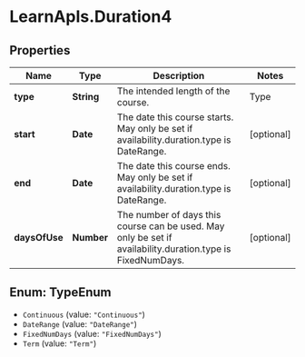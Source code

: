 # LearnApIs.Duration4

## Properties
Name | Type | Description | Notes
------------ | ------------- | ------------- | -------------
**type** | **String** | The intended length of the course.   | Type      | Description  | --------- | --------- | | Continuous | Course is active on an ongoing basis. | | DateRange | Course is only intended to be available between specific date ranges | | FixedNumDays | Course is only available for a set number of days | | Term | Course availablity is dictated by its associated term |  | [optional] 
**start** | **Date** | The date this course starts. May only be set if availability.duration.type is DateRange. | [optional] 
**end** | **Date** | The date this course ends. May only be set if availability.duration.type is DateRange. | [optional] 
**daysOfUse** | **Number** | The number of days this course can be used. May only be set if availability.duration.type is FixedNumDays. | [optional] 

<a name="TypeEnum"></a>
## Enum: TypeEnum

* `Continuous` (value: `"Continuous"`)
* `DateRange` (value: `"DateRange"`)
* `FixedNumDays` (value: `"FixedNumDays"`)
* `Term` (value: `"Term"`)

